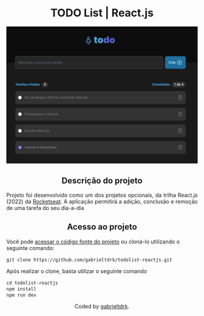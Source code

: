 <h1 align="center"> TODO List | React.js </h1>

<img src="public/todolist-react.png">

<h2 align="center">Descrição do projeto</h2>

<p align="justify">
 Projeto foi desenvolvido como um dos projetos opcionais, da trilha React.js (2022) da <a href="https://rocketseat.com.br/">Rocketseat</a>. A aplicação permitirá a adição, conclusão e remoção de uma tarefa do seu dia-a-dia

###

<h2 align="center">Acesso ao projeto</h2>

Você pode [acessar o código fonte do projeto](https://github.com/gabrieltdrk/todolist-reactjs) ou cloná-lo utilizando o seguinte comando:
```
git clone https://github.com/gabrieltdrk/todolist-reactjs.git
```
Após realizar o clone, basta utilizar o seguinte comando
```
cd todolist-reactjs
npm install
npm run dev
```
<div align="center">Coded by <a href="https://github.com/gabrieltdrk">gabrieltdrk</a>.</div>
